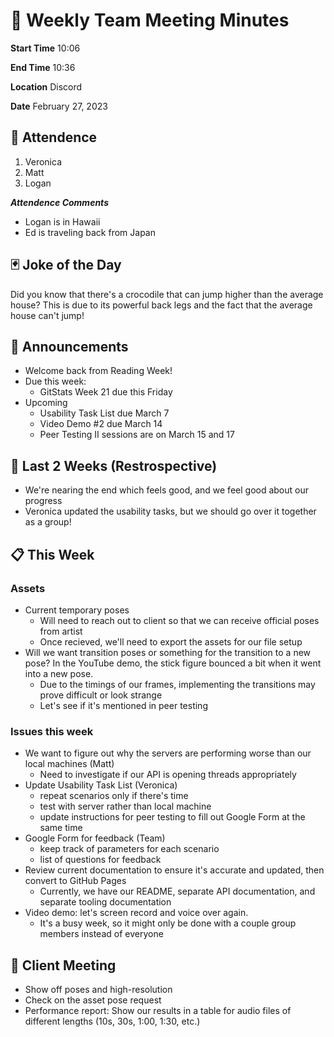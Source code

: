 # 🚀 Weekly Team Meeting Minutes

**Start Time** 10:06

**End Time** 10:36

**Location** Discord

**Date** February 27, 2023

## 👋 Attendence

1. Veronica
2. Matt
3. Logan

***Attendence Comments***

- Logan is in Hawaii
- Ed is traveling back from Japan

## 🃏 Joke of the Day

Did you know that there's a crocodile that can jump higher than the average house?
This is due to its powerful back legs and the fact that the average house can't jump!

## 📢 Announcements

- Welcome back from Reading Week!
- Due this week:
  - GitStats Week 21 due this Friday
- Upcoming
  - Usability Task List due March 7
  - Video Demo #2 due March 14
  - Peer Testing II sessions are on March 15 and 17

## 📅 Last 2 Weeks (Restrospective)

- We're nearing the end which feels good, and we feel good about our progress
- Veronica updated the usability tasks, but we should go over it together as a group!

## 📋 This Week

### Assets

- Current temporary poses
  - Will need to reach out to client so that we can receive official poses from artist
  - Once recieved, we'll need to export the assets for our file setup
- Will we want transition poses or something for the transition to a new pose? In the YouTube demo, the stick figure
bounced a bit when it went into a new pose.
  - Due to the timings of our frames, implementing the transitions may prove difficult or look strange
  - Let's see if it's mentioned in peer testing

### Issues this week

- We want to figure out why the servers are performing worse than our local machines (Matt)
  - Need to investigate if our API is opening threads appropriately
- Update Usability Task List (Veronica)
  - repeat scenarios only if there's time
  - test with server rather than local machine
  - update instructions for peer testing to fill out Google Form at the same time
- Google Form for feedback (Team)
  - keep track of parameters for each scenario
  - list of questions for feedback
- Review current documentation to ensure it's accurate and updated, then convert to GitHub Pages
  - Currently, we have our README, separate API documentation, and separate tooling documentation
- Video demo: let's screen record and voice over again.
  - It's a busy week, so it might only be done with a couple group members instead of everyone

## 🤝 Client Meeting

- Show off poses and high-resolution
- Check on the asset pose request
- Performance report: Show our results in a table for audio files of different lengths (10s, 30s, 1:00, 1:30, etc.)
